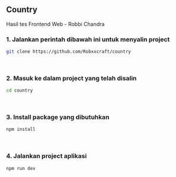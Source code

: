 ## Country

Hasil tes Frontend Web - Robbi Chandra


### 1. Jalankan perintah dibawah ini untuk menyalin project

```sh
git clone https://github.com/Robxxcraft/country
```
<br>

### 2. Masuk ke dalam project yang telah disalin

```sh
cd country
```
<br />


### 3. Install package yang dibutuhkan

```sh
npm install
```
<br />


### 4. Jalankan project aplikasi

```sh
npm run dev
```
<br />